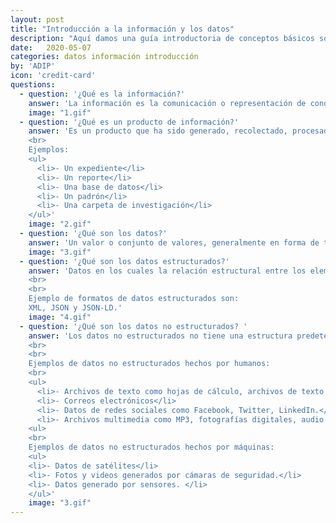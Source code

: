 ```yaml
---
layout: post
title: "Introducción a la información y los datos"
description: "Aquí damos una guía introductoria de conceptos básicos sobre la gestión de datos y los productos de información."
date:   2020-05-07
categories: datos información introducción
by: 'ADIP'
icon: 'credit-card'
questions:
  - question: '¿Qué es la información?'
    answer: 'La información es la comunicación o representación de conocimiento en cualquier medio o forma. Esto incluye texto, números, gráficas, mapas, imágenes y videos, entre otros.'
    image: "1.gif"
  - question: '¿Qué es un producto de información?'
    answer: 'Es un producto que ha sido generado, recolectado, procesado, publicado y/o preservado por una persona o grupo de personas y que ha dejado una huella de información, ya sea física o digital.  
    <br>
    Ejemplos:  
    <ul>
      <li>- Un expediente</li>
      <li>- Un reporte</li>
      <li>- Una base de datos</li>
      <li>- Un padrón</li>
      <li>- Una carpeta de investigación</li>
    </ul>'
    image: "2.gif"
  - question: '¿Qué son los datos?'
    answer: 'Un valor o conjunto de valores, generalmente en forma de texto o número, que representan o describen algo. '
    image: "3.gif"
  - question: '¿Qué son los datos estructurados?'
    answer: 'Datos en los cuales la relación estructural entre los elementos es explícita al almacenarse. Los datos estructurados están escritos de tal forma que los motores de búsqueda entienden el contenido.
    <br>
    <br>
    Ejemplo de formatos de datos estructurados son:
    XML, JSON y JSON-LD.'
    image: "4.gif"
  - question: '¿Qué son los datos no estructurados? '
    answer: 'Los datos no estructurados no tiene una estructura predeterminada explícita. Pueden ser textuales, numéricos, generados por humanos o por computadora. También pueden almacenarse en bases de datos no relacionales como NoSQL.
    <br>
    <br>
    Ejemplos de datos no estructurados hechos por humanos:
    <br>
    <ul>
      <li>- Archivos de texto como hojas de cálculo, archivos de texto de Microsoft Word, presentaciones, PDFs.</li>
      <li>- Correos electrónicos</li>
      <li>- Datos de redes sociales como Facebook, Twitter, LinkedIn.</li>
      <li>- Archivos multimedia como MP3, fotografías digitales, audio y video.</li>
    <ul>
    <br>
    Ejemplos de datos no estructurados hechos por máquinas:
    <ul>
    <li>- Datos de satélites</li>
    <li>- Fotos y videos generados por cámaras de seguridad.</li>
    <li>- Datos generado por sensores. </li>
    </ul>'
    image: "3.gif"
---
```

